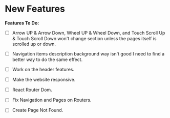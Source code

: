 # New Features

**Features To Do:**

- [ ] Arrow UP & Arrow Down, Wheel UP & Wheel Down, and Touch Scroll Up & Touch Scroll Down won't change section unless the pages itself is scrolled up or down.
- [ ] Navigation items description background way isn't good I need to find a better way to do the same effect.
- [ ] Work on the header features.
- [ ] Make the website responsive.
- [ ] React Router Dom.
- [ ] Fix Navigation and Pages on Routers.
- [ ] Create Page Not Found.

